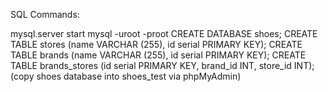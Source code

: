 SQL Commands:

mysql.server start
mysql -uroot -proot
CREATE DATABASE shoes;
CREATE TABLE stores (name VARCHAR (255), id serial PRIMARY KEY);
CREATE TABLE brands (name VARCHAR (255), id serial PRIMARY KEY);
CREATE TABLE brands_stores (id serial PRIMARY KEY, brand_id INT, store_id INT);
(copy shoes database into shoes_test via phpMyAdmin)
